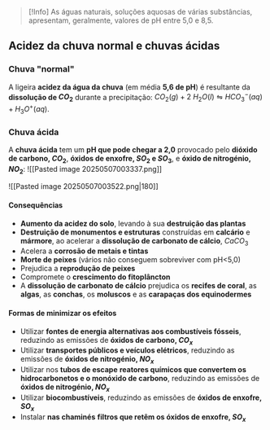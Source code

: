 > [!Info]
> As águas naturais, soluções aquosas de várias substâncias, apresentam, geralmente, valores de pH entre 5,0 e 8,5.

## Acidez da chuva normal e chuvas ácidas
### Chuva "normal"
A ligeira **acidez da água da chuva** (em média **5,6 de pH**) é resultante da **dissolução de $CO_2$** durante a precipitação:
$CO_2(g) + 2\ H_2O(l) \leftrightharpoons HCO_3^-(aq)+H_3O^+(aq)$.

### Chuva ácida
A **chuva ácida** tem um **pH que pode chegar a 2,0** provocado pelo **dióxido de carbono, $CO_2$**, **óxidos de enxofre, $SO_2$ e $SO_3$**, e **óxido de nitrogénio, $NO_2$**:
![[Pasted image 20250507003337.png]]

![[Pasted image 20250507003522.png|180]]

#### Consequências
- **Aumento da acidez do solo**, levando à sua **destruição das plantas**
- **Destruição de monumentos e estruturas** construídas em **calcário** e **mármore**, ao acelerar a **dissolução de carbonato de cálcio**, $CaCO_3$
- Acelera a **corrosão de metais e tintas**
- **Morte de peixes** (vários não conseguem sobreviver com pH<5,0)
- Prejudica a **reprodução de peixes**
- Compromete o **crescimento do fitoplâncton**
- A **dissolução de carbonato de cálcio** prejudica os **recifes de coral**, as **algas**, as **conchas**, os **moluscos** e as **carapaças dos equinodermes**
#### Formas de minimizar os efeitos
- Utilizar **fontes de energia alternativas aos combustíveis fósseis**, reduzindo as emissões de **óxidos de carbono, $CO_x$**
- Utilizar **transportes públicos e veículos elétricos**, reduzindo as emissões de **óxidos de nitrogénio, $NO_x$**
- Utilizar nos **tubos de escape** **reatores químicos que convertem os hidrocarbonetos e o monóxido de carbono**, reduzindo as emissões de **óxidos de nitrogénio, $NO_x$**
- Utilizar **biocombustíveis**, reduzindo as emissões de **óxidos de enxofre, $SO_x$**
- Instalar **nas chaminés** **filtros que retêm os óxidos de enxofre, $SO_x$**